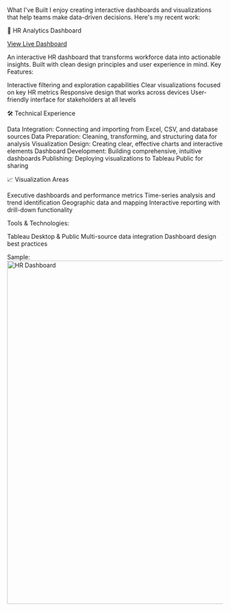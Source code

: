 What I've Built
I enjoy creating interactive dashboards and visualizations that help teams make data-driven decisions. Here's my recent work:

🎯 HR Analytics Dashboard

[View Live Dashboard](https://public.tableau.com/app/profile/jordan.chong6517/viz/HRDashboard_17537593566700/HRSummary?publish=yes)

An interactive HR dashboard that transforms workforce data into actionable insights. Built with clean design principles and user experience in mind.
Key Features:

Interactive filtering and exploration capabilities
Clear visualizations focused on key HR metrics
Responsive design that works across devices
User-friendly interface for stakeholders at all levels

🛠️ Technical Experience

Data Integration: Connecting and importing from Excel, CSV, and database sources
Data Preparation: Cleaning, transforming, and structuring data for analysis
Visualization Design: Creating clear, effective charts and interactive elements
Dashboard Development: Building comprehensive, intuitive dashboards
Publishing: Deploying visualizations to Tableau Public for sharing

📈 Visualization Areas

Executive dashboards and performance metrics
Time-series analysis and trend identification
Geographic data and mapping
Interactive reporting with drill-down functionality

Tools & Technologies:

Tableau Desktop & Public
Multi-source data integration
Dashboard design best practices

Sample:
<img width="1399" height="800" alt="HR Dashboard" src="https://github.com/user-attachments/assets/967f7f3d-80ab-4b7d-b1d7-b1c18e69a249" />
